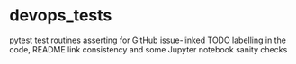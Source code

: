 # devops_tests
pytest test routines asserting for GitHub issue-linked TODO labelling in the code, README link consistency and some Jupyter notebook sanity checks
